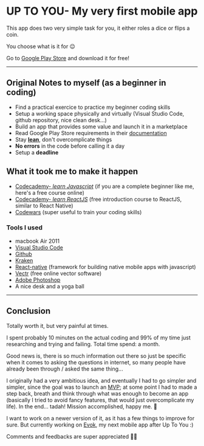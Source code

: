 # UP TO YOU- My very first mobile app

This app does two very simple task for you, it either roles a dice or flips a coin.

You choose what is it for 😉

Go to [Google Play Store](https://play.google.com/store/apps/details?id=eth.uniworld.UpToYou) and download it for free! 


----
## Original Notes to myself (as a beginner in coding)

- Find a practical exercice to practice my beginner coding skills
- Setup a working space physically and virtually (Visual Studio Code, github repository, nice clean desk...)
- Build an app that provides some value and launch it in a marketplace
- Read Google Play Store requirements in their [documentation](https://developer.android.com/distribute/best-practices/launch/launch-checklist)
- Stay [__lean__](http://theleanstartup.com/principles), don't overcomplicate things
- __No errors__ in the code before calling it a day
- Setup a __deadline__

## What it took me to make it happen

- [Codecademy- _learn Javascript_](https://www.codecademy.com/learn/learn-javascript) (if you are a complete beginner like me, here's a free course online)
- [Codecademy- _learn ReactJS_](https://www.codecademy.com/learn/react-101) (free introduction course to ReactJS, similar to React Native)
- [Codewars](https://www.codewars.com/) (super useful to train your coding skills)
### Tools I used
- macbook Air 2011
- [Visual Studio Code](https://code.visualstudio.com/)
- [Github](https://github.com/)
- [Kraken](https://www.gitkraken.com/)
- [React-native](https://facebook.github.io/react-native/) (framework for building native mobile apps with javascript)
- [Vectr](https://vectr.com/) (free online vector software)
- [Adobe Photoshop](https://www.adobe.com/products/photoshop.html)
- A nice desk and a yoga ball

---

## Conclusion

Totally worth it, but very painful at times. 

I spent probably 10 minutes on the actual coding and 99% of my time just researching and trying and failing. Total time spend: a month.

Good news is, there is so much information out there so just be specific when it comes to asking the questions in internet, so many people have already been through / asked the same thing...

I originally had a very ambitious idea, and eventually I had to go simpler and simpler, since the goal was to launch an [MVP](https://www.forbes.com/sites/quora/2018/02/27/what-is-a-minimum-viable-product-and-why-do-companies-need-them/#d0a18af382ca); at some point I had to made a step back, breath and think through what was enough to become an app (basically I tried to avoid fancy features, that would just overcomplicate my life).
In the end... tadah! Mission accomplished, happy me. 🎉


I want to work on a newer version of it, as it has a few things to improve for sure.
But currently working on [Evok](https://github.com/lydialawli/Evok), my next mobile app after Up To You :)

Comments and feedbacks are super appreciated 🙏🏻




